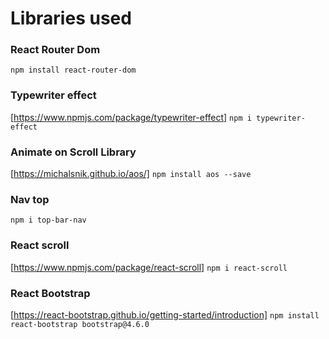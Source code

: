 # Libraries used

### React Router Dom

`npm install react-router-dom`

### Typewriter effect

[https://www.npmjs.com/package/typewriter-effect]
`npm i typewriter-effect`

### Animate on Scroll Library

[https://michalsnik.github.io/aos/]
`npm install aos --save`

### Nav top

`npm i top-bar-nav`

### React scroll

[https://www.npmjs.com/package/react-scroll]
`npm i react-scroll`

### React Bootstrap

[https://react-bootstrap.github.io/getting-started/introduction]
`npm install react-bootstrap bootstrap@4.6.0`
